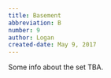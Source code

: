 ```yaml
---
title: Basement
abbreviation: B
number: 9
author: Logan
created-date: May 9, 2017
---
```

Some info about the set TBA.
